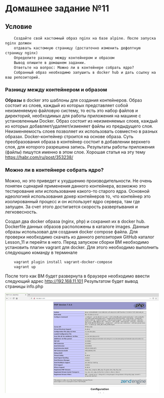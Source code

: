 # Домашнее задание №11
## Условие

        Создайте свой кастомный образ nginx на базе alpine. После запуска nginx должен
        отдавать кастомную страницу (достаточно изменить дефолтную страницу nginx)
        Определите разницу между контейнером и образом
        Вывод опишите в домашнем задании.
        Ответьте на вопрос: Можно ли в контейнере собрать ядро?
        Собранный образ необходимо запушить в docker hub и дать ссылку на ваш репозиторий.

### Разницу между контейнером и образом

**Образы** в docker это шаблоны для создания контейнеров. Образ состоит из слоев, каждый из которых представляет собой неизменяемую файловую систему, то есть это набор файлов и директорий, необходимых для работы приложения на машине с установленным Docker. Образ состоит из неизменяемых слоев, каждый из которых добавляет/удаляет/изменяет файлы из предыдущего слоя. Неизменяемость слоев позволяет их использовать совместно в разных образах.
Docker-контейнер строится на основе образа. Суть преобразования образа в контейнер состоит в добавлении верхнего слоя, для которого разрешена запись. Результаты работы приложения (файлы) пишутся именно в этом слое.
Хорошая статья на эту тему https://habr.com/ru/post/353238/

### Можно ли в контейнере собрать ядро?

Можно, но это приведет к ухудшению производительности. Не очень понятен сценарий применения данного контейнера, возможно это тестирование или использование какого-то старого ядра. Основной идеологией использования докер контейнеров то, что контейнер это изолированный процесс и он использует ядро сервера, там где запущен. За счет этого достигается скорость развертывания и легковесность.

Создал два docker образа (nginx, php) и сохранил их в docker hub. Dockerfile данных образов расположены в каталоге images. Данные образы использовал для создания docker compose файла.
Для проверки необходимо скачать из данного репозитория GitHub каталог Lesson_11 и перейти в него. Перед запуском сборки ВМ необходимо установить плагин vagrant для docker. Для этого необходимо выполнить следующию команду в терминале

        vagrant plugin install vagrant-docker-compose
        vagrant up

После того как ВМ будет развернута в браузере необходимо ввести следующий адрес http://192.168.11.101
Результатом будет вывод страницы info.php

![docker-compose](https://github.com/parshyn-dima/screens/blob/master/lesson11/docker-compose.png)